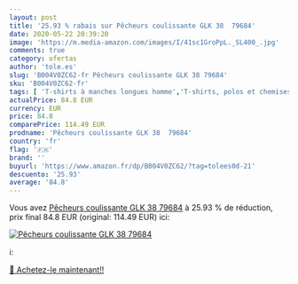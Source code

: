 ```yaml
---
layout: post
title: '25.93 % rabais sur Pêcheurs coulissante GLK 38  79684'
date: 2020-05-22 20:39:20
image: 'https://m.media-amazon.com/images/I/41sc1GroPpL._SL400_.jpg'
comments: true
category: ofertas
author: 'tole.es'
slug: 'B004V0ZC62-fr Pêcheurs coulissante GLK 38 79684'
sku: 'B004V0ZC62-fr'
tags: [ 'T-shirts à manches longues homme','T-shirts, polos et chemises homme','Vêtements','Vêtements homme', ]
actualPrice: 84.8 EUR
currency: EUR
price: 84.8
comparePrice: 114.49 EUR
prodname: 'Pêcheurs coulissante GLK 38  79684'
country: 'fr'
flag: '🇫🇷'
brand: ''
buyurl: 'https://www.amazon.fr/dp/B004V0ZC62/?tag=tolees0d-21'
descuento: '25.93'
average: '84.8'
---
```


Vous avez [Pêcheurs coulissante GLK 38  79684](https://www.amazon.fr/dp/B004V0ZC62/?tag=tolees0d-21)  à  25.93 % de réduction, prix final  84.8 EUR (original: 114.49 EUR) ici:

[![Pêcheurs coulissante GLK 38  79684](https://m.media-amazon.com/images/I/41sc1GroPpL._SL400_.jpg)](https://www.amazon.fr/dp/B004V0ZC62/?tag=tolees0d-21)

ℹ️:


[🛒 Achetez-le maintenant!!](https://www.amazon.fr/dp/B004V0ZC62/?tag=tolees0d-21)
